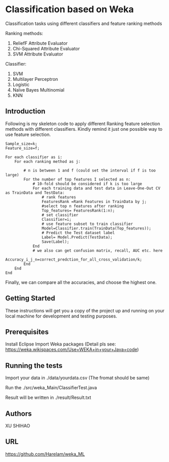 # Classification based on Weka

Classification tasks using different classifiers and feature ranking methods

Ranking methods:
1. ReliefF Attribute Evaluator
2. Chi-Squared Attribute Evaluator
3. SVM Attribute Evaluator

Classifier:
1. SVM
2. Multilayer Perceptron
3. Logistic
4. Naïve Bayes Multinomial
5. KNN

## Introduction

Following is my skeleton code to apply different Ranking feature selection methods with different classifiers. Kindly remind it just one possible way to use feature selection.

```
Sample_size=k;
Feature_size=f;

For each classifier as i: 
	For each ranking method as j:

		# n is between 1 and f (could set the interval if f is too large)
		For the number of top features I selected as n:   
			# 10-fold should be considered if k is too large 
			For each training data and test data in Leave-One-Out CV as TrainData and TestData:   
				# rank features
				FeaturesRank =Rank Features in TrainData by j;
				#select top n features after ranking
				Top_features= FeaturesRank(1:n);
				# set classifier 
				Classifier=i; 
				# use feature subset to train classifier 
				Model=Classifier.train(TrainData(Top_features)); 
				# Predict the Test dataset label
				Label= Model.Predict(TestData);   
				Save(Label);
			End
			# we also can get confusion matrix, recall, AUC etc. here
			Accuracy_i_j_n=correct_predction_for_all_cross_validation/k;
		End
	End
End
```

Finally, we can compare all the accuracies, and choose the highest one.

## Getting Started

These instructions will get you a copy of the project up and running on your local machine for development and testing purposes. 

## Prerequisites

Install Eclipse
Import Weka packages (Detail pls see: https://weka.wikispaces.com/Use+WEKA+in+your+Java+code)


## Running the tests

Import your data in ./data/yourdata.csv (The fromat should be same)

Run the ./src/weka_Main/ClassifierTest.java

Result will be written in ./result/Result.txt 

## Authors

XU SHIHAO 

## URL
https://github.com/HareIam/weka_ML






